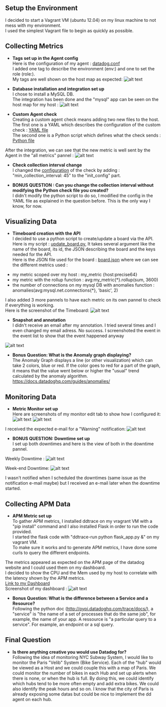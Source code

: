 ## Setup the Environment
I decided to start a Vagrant VM (ubuntu 12.04) on my linux machine to not mess with my environment.<br>
I used the simplest Vagrant file to begin as quickly as possible.

## Collecting Metrics

* **Tags set up in the Agent config**<br>
Here is the configuration of my agent : [datadog.conf](dd-agent/datadog.conf)<br>
I added one tag to describe the environment (env:) and one to set the role (role:).<br>
My tags are well shown on the host map as expected: ![alt text](screenshots/tags.png "Tags")

* **Database installation and integration set up**<br>
I chose to install a MySQL DB.<br>
The integration has been done and the "mysql" app can be seen on the host map for my host : ![alt text](screenshots/host_map_sql.png "Host Map")

* **Custom Agent check**<br>
Creating a custom agent check means adding two new files to the host.<br>
The first one is a YAML which describes the configuration of the custom check : [YAML file](dd-agent/conf.d/my_check.yaml)<br>
The second one is a Python script which defines what the check sends : [Python file](dd-agent/checks.d/my_check.py)<br>

After the integration, we can see that the new metric is well sent by the Agent in the "all metrics" pannel : ![alt text](screenshots/my_metric_definition.png "my_metric")

* **Check collection interval change**<br>
I changed the [configuration](dd-agent/conf.d/my_check.yaml) of the check by adding :
"min_collection_interval: 45" to the "init_config" part.

* **BONUS QUESTION : Can you change the collection interval without modifying the Python check file you created?**<br>
I didn't modify the python script to do so, I modified the config in the YAML file as explained in the question before. This is the only way I know, for now.

## Visualizing Data
* **Timeboard creation with the API**<br>
I decided to use a python script to create/update a board via the API.<br>
Here is my script : [update_board.py](./update_board.py), It takes several argument like the name of the board, its id, the JSON describing the board and the keys needed for the API.<br>
Here is the JSON file used for the board : [board.json](./board.json) where we can see the different metrics used :<br>
- my metric scoped over my host : my_metric {host:precise64}<br>
- my metric with the rollup function : avg:my_metric{*}.rollup(sum, 3600)<br>
- the number of connections on my mysql DB with anomalies function : anomalies(avg:mysql.net.connections{*}, 'basic', 2)<br>

I also added 3 more pannels to have each metric on its own pannel to check if everything is working.
<br>
Here is the screenshot of the Timeboard:
![alt text](screenshots/my_timeboard_big.png "my timeboard big")

* **Snapshot and annotation**<br>
I didn't receive an email after my annotation. I tried several times and I even changed my email adress. No success. I screenshoted the event in the event list to show that the event happened anyway <br>

![alt text](screenshots/my_timeboard.png "my timeboard")

* **Bonus Question: What is the Anomaly graph displaying?**<br>
The Anomaly Graph displays a line (or other visualization) which can take 2 colors, blue or red. If the color goes to red for a part of the graph, it means that the value went below or higher the "usual" trend calculated by the anomaly algorithm. https://docs.datadoghq.com/guides/anomalies/ 

## Monitoring Data
* **Metric Monitor set up**<br>
Here are screenshots of my monitor edit tab to show how I configured it:
![alt text](screenshots/my_monitor_edit1.png "warning notification")
![alt text](screenshots/my_monitor_edit2.png "warning notification")

I received the expected e-mail for a "Warning" notification:
![alt text](screenshots/email_my_monitor.png "warning notification")

* **BONUS QUESTION: Downtime set up** <br>
I set up both downtimes and here is the view of both in the downtime pannel.

Weekly Downtime :
![alt text](screenshots/weekly_downtime.png "weekly downtime")

Week-end Downtime:
![alt text](screenshots/weekend_downtime.png "week-end downtime")<br>

I wasn't notified when I scheduled the downtimes (same issue as the notification e-mail maybe) but I received an e-mail later when the downtime started.

## Collecting APM Data
* **APM Metric set up**<br>
To gather APM metrics, I installed ddtrace on my vragrant VM with a "pip install" command and I also installed Flask in order to run the code provided.<br>
I started the flask code with "ddtrace-run python flask_app.py &" on my vagrant VM.<br>
To make sure it works and to generate APM metrics, I have done some curls to query the different endpoints.<br>

The metrics appeared as expected on the APM page of the datadog website and I could used them on my dashboard.<br>
I decided to show the CPU and the Mem used by my host to correlate with the latency shown by the APM metrics.<br>
[Link to my Dashboard](https://p.datadoghq.com/sb/b1131d66e-41a43718b5)<br>
Screenshot of my dashboard :
![alt text](screenshots/apm_infra_board.png "warning notification")

* **Bonus Question: What is the difference between a Service and a Resource?**<br>
Following the python doc (http://pypi.datadoghq.com/trace/docs/), a "service" is "the name of a set of processes that do the same job", for example, the name of your app.
A ressource is "a particular query to a service". For example, an endpoint or a sql query.

## Final Question
* **Is there anything creative you would use Datadog for?**<br>
Following the idea of monitoring NYC Subway System, I would like to monitor the Paris "Velib" System (Bike Service).
Each of the "hub" would be viewed as a Host and we could couple this with a map of Paris. We could monitor the number of bikes in each Hub and set up alerts when there is none, or when the hub is full.
By doing this, we could identify which hubs tend to be more often empty and add extra bikes. We could also identify the peak hours and so on.
I know that the city of Paris is already exposing some datas but could be nice to implement the dd agent on each hub.
